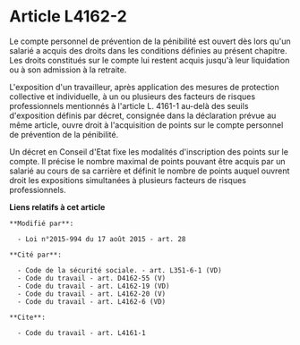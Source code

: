 # Article L4162-2

Le compte personnel de prévention de la pénibilité est ouvert dès lors qu'un salarié a acquis des droits dans les conditions
définies au présent chapitre. Les droits constitués sur le compte lui restent acquis jusqu'à leur liquidation ou à son
admission à la retraite. 

L'exposition d'un travailleur, après application des mesures de protection collective et individuelle, à un ou plusieurs des
facteurs de risques professionnels mentionnés à l'article L. 4161-1 au-delà des seuils d'exposition définis par décret,
consignée dans la déclaration prévue au même article, ouvre droit à l'acquisition de points sur le compte personnel de
prévention de la pénibilité. 

Un décret en Conseil d'Etat fixe les modalités d'inscription des points sur le compte. Il précise le nombre maximal de points
pouvant être acquis par un salarié au cours de sa carrière et définit le nombre de points auquel ouvrent droit les
expositions simultanées à plusieurs facteurs de risques professionnels.

**Liens relatifs à cet article**

	**Modifié par**:

	  - Loi n°2015-994 du 17 août 2015 - art. 28

	**Cité par**:

	  - Code de la sécurité sociale. - art. L351-6-1 (VD)
	  - Code du travail - art. D4162-55 (V)
	  - Code du travail - art. L4162-19 (VD)
	  - Code du travail - art. L4162-20 (V)
	  - Code du travail - art. L4162-6 (VD)

	**Cite**:

	  - Code du travail - art. L4161-1
